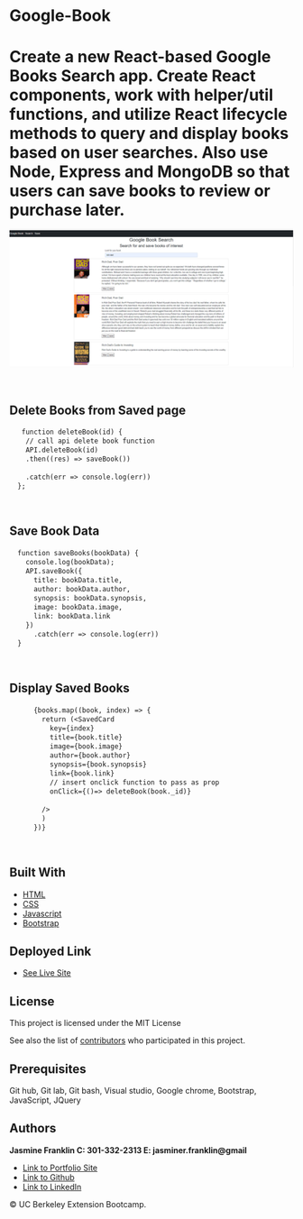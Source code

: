 # Google-Book
Create a new React-based Google Books Search app. Create React components, work with helper/util functions, and utilize React lifecycle methods to query and display books based on user searches. Also use Node, Express and MongoDB so that users can save books to review or purchase later.
<br>
==============

![img](richDad.png)  

<br>

## Delete Books from Saved page

```
   function deleteBook(id) {
    // call api delete book function 
    API.deleteBook(id)
    .then((res) => saveBook()) 
    
    .catch(err => console.log(err))
  };
```
<br>

## Save Book Data

```
  function saveBooks(bookData) {
    console.log(bookData);
    API.saveBook({
      title: bookData.title,
      author: bookData.author,
      synopsis: bookData.synopsis,
      image: bookData.image,
      link: bookData.link
    })
      .catch(err => console.log(err))
  }
```
<br>

## Display Saved Books

```
      {books.map((book, index) => {
        return (<SavedCard
          key={index}
          title={book.title}
          image={book.image}
          author={book.author}
          synopsis={book.synopsis}
          link={book.link}
          // insert onclick function to pass as prop
          onClick={()=> deleteBook(book._id)}
         
        />
        )
      })}

```

<br>

## Built With

* [HTML](https://developer.mozilla.org/en-US/docs/Web/HTML)
* [CSS](https://developer.mozilla.org/en-US/docs/Web/CSS)
* [Javascript](https://developer.mozilla.org/en-US/docs/Web/JavaScript)
* [Bootstrap](https://getbootstrap.com/)

## Deployed Link

* [See Live Site](https://googlebook22.herokuapp.com/)

## License

This project is licensed under the MIT License 

See also the list of [contributors](https://github.com/your/project/contributors) who participated in this project.

## Prerequisites

Git hub,
Git lab,
Git bash,
Visual studio,
Google chrome,
Bootstrap,
JavaScript,
JQuery

## Authors

**Jasmine Franklin C: 301-332-2313 E: jasminer.franklin@gmail** 

- [Link to Portfolio Site](https://jas-f.github.io/portfolio-3.0/)
- [Link to Github](https://github.com/)
- [Link to LinkedIn](https://www.linkedin.com/in/jasmine-franklin-8b08ba121)

<p>&copy; UC Berkeley Extension Bootcamp.</p>